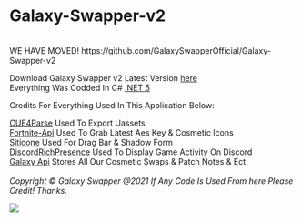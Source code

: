 # Galaxy-Swapper-v2
<br>
WE HAVE MOVED! https://github.com/GalaxySwapperOfficial/Galaxy-Swapper-v2




Download Galaxy Swapper v2 Latest Version [here](https://linkvertise.com/98253/GalaxySwapperv2OfficialDownload) <br />
Everything Was Codded In C# [.NET 5](https://dotnet.microsoft.com/download/dotnet/thank-you/runtime-desktop-5.0.8-windows-x64-installer) <br />

Credits For Everything Used In This Application Below:

[CUE4Parse](https://github.com/FabianFG/CUE4Parse) Used To Export Uassets <br />
[Fortnite-Api](https://dash.fortnite-api.com/) Used To Grab Latest Aes Key & Cosmetic Icons <br />
[Siticone](https://www.siticoneframework.com/) Used For Drag Bar & Shadow Form <br />
[DiscordRichPresence](https://github.com/Lachee/discord-rpc-csharp) Used To Display Game Activity On Discord <br />
[Galaxy Api](https://github.com/CodeWslt/Galaxy-Swapper-v2/tree/main/Backend) Stores All Our Cosmetic Swaps & Patch Notes & Ect <br />
<br/>
*Copyright © Galaxy Swapper @2021 If Any Code Is Used From here Please Credit! Thanks.*

<a href="https://t.co/RdrIUHzKw6?amp=1"><img src="https://cdn.discordapp.com/attachments/846121669813862450/874860699564793866/banner.png"></a>
